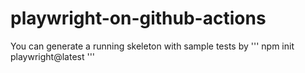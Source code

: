 # playwright-on-github-actions

You can generate a running skeleton with sample tests by 
'''
npm init playwright@latest
'''
